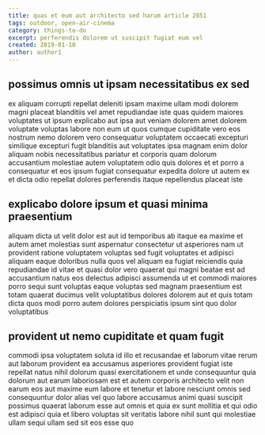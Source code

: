 ```yaml
---
title: quas et eum aut architecto sed harum article 2851
tags: outdoor, open-air-cinema
category: things-to-do
excerpt: perferendis dolorem ut suscipit fugiat eum vel
created: 2019-01-10
author: author1
---
```


## possimus omnis ut ipsam necessitatibus ex sed

ex aliquam corrupti repellat deleniti ipsam maxime ullam modi dolorem magni placeat blanditiis vel amet repudiandae iste quas quidem maiores voluptates ut ipsum explicabo aut ipsa aut veniam dolorem amet dolorem voluptate voluptas labore non eum ut quos cumque cupiditate vero eos nostrum nemo dolorem vero consequatur voluptatem occaecati excepturi similique excepturi fugit blanditiis aut voluptates ipsa magnam enim dolor aliquam nobis necessitatibus pariatur et corporis quam dolorum accusantium molestiae autem voluptatem odio quis dolores et et porro a consequatur et eos ipsum fugiat consequatur expedita dolore ut autem ex et dicta odio repellat dolores perferendis itaque repellendus placeat iste

## explicabo dolore ipsum et quasi minima praesentium

aliquam dicta ut velit dolor est aut id temporibus ab itaque ea maxime et autem amet molestias sunt aspernatur consectetur ut asperiores nam ut provident ratione voluptatem voluptas sed fugit voluptates et adipisci aliquam eaque doloribus nulla quos vel aliquam ea fugiat reiciendis quia repudiandae id vitae et quasi dolor vero quaerat qui magni beatae est ad accusantium natus eos delectus adipisci assumenda ut et commodi maiores porro sequi sunt voluptas eaque voluptas sed magnam praesentium est totam quaerat ducimus velit voluptatibus dolores dolorem aut et quis totam dicta quos modi porro autem dolores perspiciatis ipsum sint quo dolor voluptatibus

## provident ut nemo cupiditate et quam fugit

commodi ipsa voluptatem soluta id illo et recusandae et laborum vitae rerum aut laborum provident ea accusamus asperiores provident fugiat iste repellat natus nihil dolorum quasi exercitationem et unde consequuntur quia dolorum aut earum laboriosam est et autem corporis architecto velit non earum eos aut maxime eum labore et tenetur et labore nesciunt omnis sed consequuntur dolor alias vel quo labore accusamus animi quasi suscipit possimus quaerat laborum esse aut omnis et quia ex sunt mollitia et qui odio est adipisci quia et libero voluptas sit veritatis labore nihil sunt qui molestiae ullam sequi ullam sed sit eos esse quo

